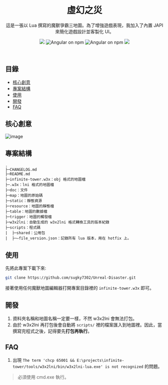 <h1 align=center>虛幻之災</h1>
<p align=center>這是一張以 Lua 撰寫的魔獸爭霸三地圖。為了增強遊戲表現，我加入了內置 JAPI 來簡化遊戲設計並客製化 UI。</p>
<p align="center">
    <img src="https://img.shields.io/badge/platform-War3-blue"/>
    <img src="https://img.shields.io/badge/lua-5.4-yellow" alt="Angular on npm" />
    <img src="https://img.shields.io/badge/ydwe-1.32.13-yellow" alt="Angular on npm" />
    <img src="https://img.shields.io/badge/release-0.2.0-brightgreen">
</p>
<br/>

## 目錄
- [核心創意](#核心創意)
- [專案結構](#專案結構)
- [使用](#使用)
- [開發](#開發)
- [FAQ](#faq)

## 核心創意
![image](./static/mindmap.jpg)

## 專案結構
```
.
├─CHANGELOG.md
├─README.md
├─infinite-tower.w3x：obj 格式的地圖檔
├─.w3x：lni 格式的地圖檔
├─doc：文件
├─map：地圖的原始碼
├─static：靜態資源
├─resource：地圖的靜態檔
├─table：地圖的數據檔
├─trigger：地圖的觸發檔
├─w3x2lni：自動生成的 w3x2lni 格式轉換工具的版本紀錄
├─scripts：程式碼
|  ├─shared：公用包
|  ├─—file_version.json：記錄所有 lua 版本，用在 hotfix 上。
```

## 使用
先將此專案下載下來:
```sh
git clone https://github.com/sugky7302/Unreal-Disaster.git
```
接著使用任何魔獸地圖編輯器打開專案目錄裡的 `infinite-tower.w3x` 即可。

## 開發
1. 資料夾名稱和地圖名稱一定要一樣，不然 w3x2lni 會無法打包。
2. 由於 w3x2lni 再打包後會自動將 `scripts/` 裡的檔案匯入到地圖裡。因此，當撰寫完程式之後，記得要先**打包再執行**。

## FAQ
1. 出現 `The term 'chcp 65001 && E:\projects\infinite-tower/tools/w3x2lni/bin/w3x2lni-lua.exe' is not recognized` 的問題。
>必須使用 cmd.exe 執行。